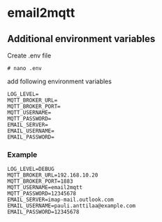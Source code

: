 # email2mqtt

## Additional environment variables

Create .env file 

    # nano .env

add following environment variables

    LOG_LEVEL=
    MQTT_BROKER_URL=
    MQTT_BROKER_PORT=
    MQTT_USERNAME=
    MQTT_PASSWORD=
    EMAIL_SERVER=
    EMAIL_USERNAME=
    EMAIL_PASSWORD=

### Example

    LOG_LEVEL=DEBUG
    MQTT_BROKER_URL=192.168.10.20
    MQTT_BROKER_PORT=1883
    MQTT_USERNAME=email2mqtt
    MQTT_PASSWORD=12345678
    EMAIL_SERVER=imap-mail.outlook.com
    EMAIL_USERNAME=pauli.anttilaa@example.com
    EMAIL_PASSWORD=12345678

